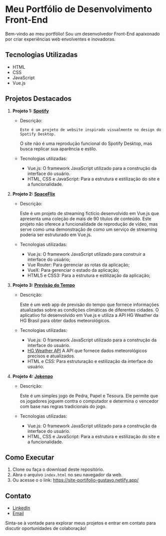# Meu Portfólio de Desenvolvimento Front-End

Bem-vindo ao meu portfólio! Sou um desenvolvedor Front-End apaixonado por criar experiências web envolventes e inovadoras.

## Tecnologias Utilizadas

- HTML
- CSS
- JavaScript
- Vue.js

## Projetos Destacados

1. **Projeto 1: [Spotify](https://gustavo-spotify.netlify.app)**
  
   - Descrição: 

         Este é um projeto de website inspirado visualmente no design do Spotify Desktop. 
      O site não é uma reprodução funcional do Spotify Desktop, mas busca replicar sua aparência e estilo.

   - Tecnologias utilizadas:

     - Vue.js: O framework JavaScript utilizado para a construção da interface do usuário.
     - HTML, CSS e JavaScript: Para a estrutura e estilização do site e a funcionalidade.


2. **Projeto 2: [SpaceFlix](https://space-flix.netlify.app)**
  
   - Descrição:

      Este é um projeto de streaming fictício desenvolvido em Vue.js que apresenta uma coleção de mais de 90 títulos de conteúdo. Este projeto não oferece a funcionalidade de reprodução de vídeo, mas serve como uma demonstração de como um serviço de streaming poderia ser estruturado em Vue.js.
   
   - Tecnologias utilizadas:

     - Vue.js: O framework JavaScript utilizado para construir a interface do usuário;
     - Vue Router: Para gerenciar as rotas da aplicação;
     - VueX: Para gerenciar o estado da aplicação;
     - HTML5 e CSS3: Para a estrutura e estilização da aplicação;


3. **Projeto 3: [Previsão do Tempo](https://gustavo-weather.netlify.app)**
  
   - Descrição:
      
      Este é um web app de previsão do tempo que fornece informações atualizadas sobre as condições climáticas de diferentes cidades. O aplicativo foi desenvolvido em Vue.js e utiliza a API HG Weather da HG Brasil para obter dados meteorológicos.

   - Tecnologias utilizadas:

     - Vue.js: O framework JavaScript utilizado para a construção da interface do usuário.
     - [HG Weather API](https://hgbrasil.com/apis) A API que fornece dados meteorológicos precisos e atualizados.
     - HTML e CSS: Para estruturação e estilização da interface do usuário.


4. **Projeto 4: [Jokenpo](https://gustavo-jokenpo.netlify.app)**
   
   - Descrição: 
      
      Este é um simples jogo de Pedra, Papel e Tesoura. Ele permite que os jogadores joguem contra o computador e determina o vencedor com base nas regras tradicionais do jogo.

   - Tecnologias utilizadas:

     - Vue.js: O framework JavaScript utilizado para a construção da interface do usuário.
     - HTML, CSS e JavaScript: Para a estrutura e estilização do site e a funcionalidade.

  
## Como Executar

1. Clone ou faça o download deste repositório.
2. Abra o arquivo `index.html` no seu navegador da web.
3. Ou acesse o o link: https://site-portifolio-gustavo.netlify.app/

## Contato

- [LinkedIn](https://www.linkedin.com/in/gustavo-henrique-nogueira-deranzani-bicudo-11659a221/)
- [Email](guuhnog@gmail.com)

Sinta-se à vontade para explorar meus projetos e entrar em contato para discutir oportunidades de colaboração!

